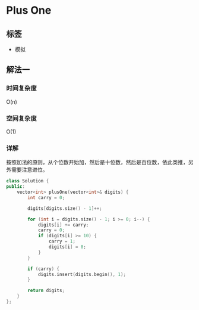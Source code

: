 # Plus One

## 标签
* 模拟

## 解法一

### 时间复杂度
O(n)

### 空间复杂度
O(1)

### 详解
按照加法的原则，从个位数开始加，然后是十位数，然后是百位数，依此类推，另外需要注意进位。

```c++
class Solution {
public:
    vector<int> plusOne(vector<int>& digits) {
        int carry = 0;

        digits[digits.size() - 1]++;

        for (int i = digits.size() - 1; i >= 0; i--) {
            digits[i] += carry;
            carry = 0;
            if (digits[i] >= 10) {
                carry = 1;
                digits[i] = 0;
            }
        }

        if (carry) {
            digits.insert(digits.begin(), 1);
        }

        return digits;
    }
};
```

